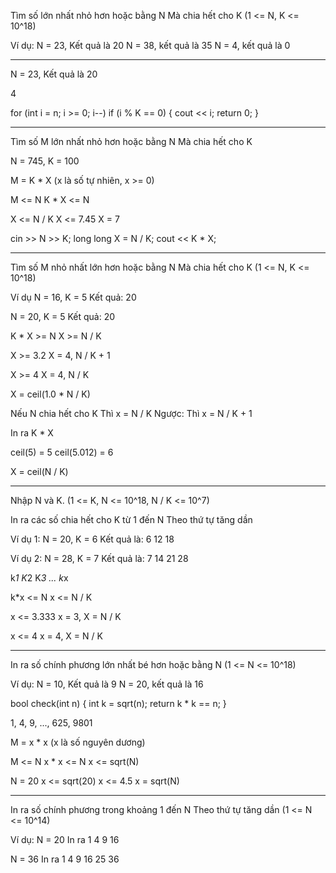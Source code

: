 Tìm số lớn nhất nhỏ hơn hoặc bằng N
Mà chia hết cho K
(1 <= N, K <= 10^18)

Ví dụ:
N = 23, Kết quả là 20
N = 38, kết quả là 35
N = 4, kết quả là 0

-----------------------------
N = 23, Kết quả là 20

4

for (int i = n; i >= 0; i--)
	if (i % K == 0) {
		cout << i;
		return 0;
	}


----------------------------------
Tìm số M lớn nhất nhỏ hơn hoặc bằng N
Mà chia hết cho K

N = 745, K = 100 

M = K * X       (x là số tự nhiên, x >= 0)

M <= N
K * X <= N

X <= N / K
X <= 7.45
X = 7


cin >> N >> K;
long long X = N / K;
cout << K * X;

-------------------------------------------
Tìm số M nhỏ nhất lớn hơn hoặc bằng N
Mà chia hết cho K
(1 <= N, K <= 10^18)

Ví dụ
N = 16, K = 5
Kết quả: 20

N = 20, K = 5
Kết quả: 20

K * X >= N
X >= N / K

X >= 3.2
X = 4, N / K + 1

X >= 4
X = 4, N / K

X = ceil(1.0 * N / K)

Nếu N chia hết cho K
	Thì x = N / K
Ngược:
	Thì x = N / K + 1

In ra K * X

ceil(5) = 5
ceil(5.012) = 6

X = ceil(N / K)

---------------------------------
Nhập N và K.
(1 <= K, N <= 10^18, N / K <= 10^7)

In ra các số chia hết cho K từ 1 đến N
Theo thứ tự tăng dần

Ví dụ 1:
N = 20, K = 6
Kết quả là: 6 12 18

Ví dụ 2:
N = 28, K = 7
Kết quả là: 7 14 21 28


k*1  K*2  K*3 ... k*x


k*x <= N
x <= N / K

x <= 3.333
x = 3, X = N / K

x <= 4
x = 4, X = N / K

--------------------------------
In ra số chính phương lớn nhất
bé hơn hoặc bằng N
(1 <= N <= 10^18)

Ví dụ:
N = 10, Kết quả là 9
N = 20, kết quả là 16

bool check(int n) {
	int k = sqrt(n);
	return k * k == n;
}

1, 4, 9, ..., 625, 9801

M = x * x         (x là số nguyên dương)

M <= N
x * x <= N
x <= sqrt(N)

N = 20
x <= sqrt(20)
x <= 4.5
x = sqrt(N)

--------------------------------
In ra số chính phương trong khoảng 1 đến N
Theo thứ tự tăng dần
(1 <= N <= 10^14)

Ví dụ:
N = 20
In ra 1 4 9 16

N = 36
In ra 1 4 9 16 25 36